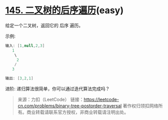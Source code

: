 # [145. 二叉树的后序遍历](https://leetcode-cn.com/problems/binary-tree-postorder-traversal/)(easy)

给定一个二叉树，返回它的 后序 遍历。

示例:

```java
输入: [1,null,2,3]  
   1
    \
     2
    /
   3 

输出: [3,2,1]
```



进阶: 递归算法很简单，你可以通过迭代算法完成吗？

> 来源：力扣（LeetCode）
> 链接：https://leetcode-cn.com/problems/binary-tree-postorder-traversal
> 著作权归领扣网络所有。商业转载请联系官方授权，非商业转载请注明出处。